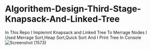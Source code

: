 # Algorithem-Design-Third-Stage-Knapsack-And-Linked-Tree
In This Repo I Implemnt Knapsack and Linked Tree To Merrage Nodes I Used Merrage Sort,Heap Sort,Quick Sort And I Print Tree In Console
![Screenshot (1573)](https://user-images.githubusercontent.com/98354096/200927887-8a829345-0eb4-4487-bb48-2cfc7881264b.png)
